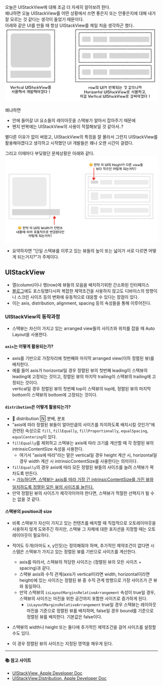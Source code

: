 오늘은 UIStackView에 대해 조금 더 자세히 알아보려 한다.   
왜냐하면 오늘 UIStackView를 어떤 상황에서 쓰면 좋은지 또는 안좋은지에 대해 내가 잘 모르는 것 같다는 생각이 들었기 때문이다.   
아래와 같은 UI를 만들 때 항상 UIStackView를 제일 처음 생각하곤 했다.   
<img src="./images/ui-stackview-1.png">   

왜냐하면
- 안에 들어갈 UI 요소들의 레이아웃을 스택뷰가 알아서 잡아주기 때문에
- 왠지 반복에는 UIStackView의 사용이 적절해보일 것 같아서..?

별다른 이유가 없이 써왔고, UIStackView의 특징을 잘 몰라서 그런지 UIStackView를 활용해야겠다고 생각하고 시작했던 UI 개발들은 꽤나 오랜 시간이 걸렸다.   

그리고 이때마다 부딪혔던 문제상황은 아래와 같다.   
<img src="./images/ui-stackview-2.png">    
- 요약하자면 "단일 스택뷰를 이루고 있는 뷰들의 높이 또는 넓이가 서로 다르면 어떻게 되는거지?"가 주제이다.   

## UIStackView
- 열(column)이나 행(row)에 뷰들의 모음을 배치하기위한 간소화된 인터페이스
- [블로그](https://reasonable-repo.tistory.com/entry/Auto-layout-Constraint-based-layout-%EC%9D%80-%EC%84%9C%EB%A1%9C-%EB%8B%A4%EB%A5%B8-%EA%B2%83%EC%9D%BC%EA%B9%8C)에도 포스팅했다시피 복잡한 제약조건을 사용하지 않고도 디바이스의 방향이나 스크린 사이즈 등의 변화에 유동적으로 대응할 수 있다는 장점이 있다. 
- 이는 axis, distribution, alignment, spacing 등의 속성들을 통해 이루어진다.

### UIStackView의 동작과정
- 스택뷰는 자신이 가지고 있는 arranged view들의 사이즈와 위치를 잡을 때 Auto Layout을 사용한다.
#### <b>`axis`는 어떻게 활용되는가?</b>
- axis를 기반으로 가장자리에 첫번째와 마지막 arranged view(이하 정렬된 뷰)를 배치한다.   
- 예를 들어 axis가 horizontal일 경우 정렬된 뷰의 첫번째 leading이 스택뷰의 leading에 고정되는 것이고, 정렬된 뷰의 마지막 trailing이 스택뷰의 trailing에 고정되는 것이다.   
vertical일 경우 정렬된 뷰의 첫번째 top이 스택뷰의 top에, 정렬된 뷰의 마지막 bottom이 스택뷰의 bottom에 고정되는 것이다.

#### <b>`distribution`은 어떻게 활용되는가?</b>
- 📒  distribution 🄽 분배, 분포
- "axis에 따라 정렬된 뷰들이 얼마만큼의 사이즈를 차지하도록 배치시킬 것인가"에 관련된 속성으로 `fill`, `fillEqually`, `fillProportionally`, `equalSpacing`, `equalCentering`이 있다.
- `fillEqually`를 제외하고 스택뷰는 axis에 따라 크기를 계산할 때 각 정렬된 뷰의 intrinsicContentSize 속성을 사용한다.
    - 여기서 "axis에 따라"라는 말은 vertical일 경우 height 계산 시, horizontal일 경우 width 계산 시 intrinsicContentSize를 사용한다는 의미이다.
- `fillEqually`의 경우 axis에 따라 모든 정렬된 뷰들의 사이즈를 늘려 스택뷰가 꽉 차도록 만든다.
- ⭐️ <u>가능하다면, 스택뷰는 axis를 따라 가장 긴 intrinsicContentSize를 가진 뷰와 일치하도록 정렬된 모든 뷰의 사이즈를 늘린다.</u>
- 만약 정렬된 뷰의 사이즈가 제각각이어야 한다면, 스택뷰가 적절한 선택지가 될 수는 없을 것 같다.

#### <b>스택뷰의 position과 size</b>
- 비록 스택뷰가 자신이 가지고 있는 컨텐츠를 배치할 때 직접적으로 오토레이아웃을 사용하지 않게 도와주긴 하지만, 스택뷰 그 자체에 대한 포지션을 지정할 때는 오토레이아웃이 필요하다. 
- 적어도 두개(아마도 x, y인듯)는 정의해줘야 하며, 추가적인 제약조건이 없다면 시스템은 스택뷰가 가지고 있는 정렬된 뷰를 기반으로 사이즈를 계산한다.
    - axis를 따라서, 스택뷰의 적당한 사이즈는 (정렬된 뷰의 모든 사이즈 + spacing)과 같다.
    - 스택뷰 axis와 수직 관계(axis가 vertical이라면 width, horizontal이라면 height)에 있는 사이즈는 정렬된 뷰 중 수직 관계 방향으로 가장 사이즈가 큰 뷰와 동일하다.
    - 만약 스택뷰의 `isLayoutMarginsRelativeArrangement` 속성이 true일 경우, 스택뷰의 사이즈는 마진을 위한 공간까지 포함한 사이즈로 증가하게 된다.
        - `isLayoutMarginsRelativeArrangement` true일 경우 스택뷰는 레이아웃 마진을 기준으로 정렬된 뷰를 배치하며, false일 경우 bound를 기준으로 정렬된 뷰를 배치한다. 기본값은 false이다.

- 스택뷰의 width나 height 또는 둘다에 추가적인 제약조건을 걸어 사이즈를 설정할 수도 있다.
- 이 경우 정렬된 뷰의 사이즈는 지정된 영역을 채우게 된다.


---
#### <b>📚 참고 사이트</b>
- [UIStackView, Apple Developer Doc](https://developer.apple.com/documentation/uikit/uistackview)
- [UIStackView.Distribution, Apple Developer Doc](https://developer.apple.com/documentation/uikit/uistackview/distribution)
